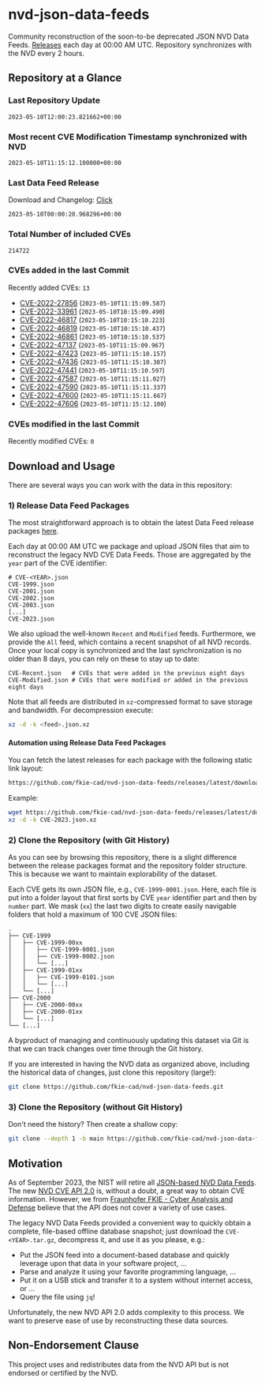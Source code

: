 # nvd-json-data-feeds

Community reconstruction of the soon-to-be deprecated JSON NVD Data Feeds. 
[Releases](releases/latest) each day at 00:00 AM UTC.
Repository synchronizes with the NVD every 2 hours.

## Repository at a Glance

### Last Repository Update

```plain
2023-05-10T12:00:23.821662+00:00
```

### Most recent CVE Modification Timestamp synchronized with NVD

```plain
2023-05-10T11:15:12.100000+00:00
```

### Last Data Feed Release

Download and Changelog: [Click](releases/latest)

```plain
2023-05-10T00:00:20.968296+00:00
```

### Total Number of included CVEs

```plain
214722
```

### CVEs added in the last Commit

Recently added CVEs: `13`

* [CVE-2022-27856](CVE-2022/CVE-2022-278xx/CVE-2022-27856.json) (`2023-05-10T11:15:09.587`)
* [CVE-2022-33961](CVE-2022/CVE-2022-339xx/CVE-2022-33961.json) (`2023-05-10T10:15:09.490`)
* [CVE-2022-46817](CVE-2022/CVE-2022-468xx/CVE-2022-46817.json) (`2023-05-10T10:15:10.223`)
* [CVE-2022-46819](CVE-2022/CVE-2022-468xx/CVE-2022-46819.json) (`2023-05-10T10:15:10.437`)
* [CVE-2022-46861](CVE-2022/CVE-2022-468xx/CVE-2022-46861.json) (`2023-05-10T10:15:10.537`)
* [CVE-2022-47137](CVE-2022/CVE-2022-471xx/CVE-2022-47137.json) (`2023-05-10T11:15:09.967`)
* [CVE-2022-47423](CVE-2022/CVE-2022-474xx/CVE-2022-47423.json) (`2023-05-10T11:15:10.157`)
* [CVE-2022-47436](CVE-2022/CVE-2022-474xx/CVE-2022-47436.json) (`2023-05-10T11:15:10.307`)
* [CVE-2022-47441](CVE-2022/CVE-2022-474xx/CVE-2022-47441.json) (`2023-05-10T11:15:10.597`)
* [CVE-2022-47587](CVE-2022/CVE-2022-475xx/CVE-2022-47587.json) (`2023-05-10T11:15:11.027`)
* [CVE-2022-47590](CVE-2022/CVE-2022-475xx/CVE-2022-47590.json) (`2023-05-10T11:15:11.337`)
* [CVE-2022-47600](CVE-2022/CVE-2022-476xx/CVE-2022-47600.json) (`2023-05-10T11:15:11.667`)
* [CVE-2022-47606](CVE-2022/CVE-2022-476xx/CVE-2022-47606.json) (`2023-05-10T11:15:12.100`)


### CVEs modified in the last Commit

Recently modified CVEs: `0`



## Download and Usage

There are several ways you can work with the data in this repository:

### 1) Release Data Feed Packages

The most straightforward approach is to obtain the latest Data Feed release packages [here](releases/latest).

Each day at 00:00 AM UTC we package and upload JSON files that aim to reconstruct the legacy NVD CVE Data Feeds.
Those are aggregated by the `year` part of the CVE identifier:

```
# CVE-<YEAR>.json
CVE-1999.json
CVE-2001.json
CVE-2002.json
CVE-2003.json
[...]
CVE-2023.json
```

We also upload the well-known `Recent` and `Modified` feeds.
Furthermore, we provide the `All` feed, which contains a recent snapshot of all NVD records.
Once your local copy is synchronized and the last synchronization is no older than 8 days, you can rely on these to stay up to date:

```plain
CVE-Recent.json   # CVEs that were added in the previous eight days
CVE-Modified.json # CVEs that were modified or added in the previous eight days
```

Note that all feeds are distributed in `xz`-compressed format to save storage and bandwidth.
For decompression execute:

```sh
xz -d -k <feed>.json.xz
```


#### Automation using Release Data Feed Packages

You can fetch the latest releases for each package with the following static link layout:

```sh
https://github.com/fkie-cad/nvd-json-data-feeds/releases/latest/download/CVE-<YEAR>.json.xz
```

Example:

```sh
wget https://github.com/fkie-cad/nvd-json-data-feeds/releases/latest/download/CVE-2023.json.xz
xz -d -k CVE-2023.json.xz
```

### 2) Clone the Repository (with Git History)

As you can see by browsing this repository, there is a slight difference between the release packages format and the repository folder structure.
This is because we want to maintain explorability of the dataset.

Each CVE gets its own JSON file, e.g., `CVE-1999-0001.json`.
Here, each file is put into a folder layout that first sorts by CVE `year` identifier part and then by `number` part.
We mask (`xx`) the last two digits to create easily navigable folders that hold a maximum of 100 CVE JSON files:

```plain
.
├── CVE-1999
│   ├── CVE-1999-00xx
│   │   ├── CVE-1999-0001.json
│   │   ├── CVE-1999-0002.json
│   │   └── [...]
│   ├── CVE-1999-01xx
│   │   ├── CVE-1999-0101.json
│   │   └── [...]
│   └── [...]
├── CVE-2000
│   ├── CVE-2000-00xx
│   ├── CVE-2000-01xx
│   └── [...]
└── [...]
```

A byproduct of managing and continuously updating this dataset via Git is that we can track changes over time through the Git history.

If you are interested in having the NVD data as organized above, including the historical data of changes, just clone this repository (large!):

```sh
git clone https://github.com/fkie-cad/nvd-json-data-feeds.git
```

### 3) Clone the Repository (without Git History)

Don't need the history? Then create a shallow copy:

```sh
git clone --depth 1 -b main https://github.com/fkie-cad/nvd-json-data-feeds.git
```

## Motivation

As of September 2023, the NIST will retire all [JSON-based NVD Data Feeds](https://nvd.nist.gov/vuln/data-feeds#divRetirementBanner-1).
The new [NVD CVE API 2.0](https://nvd.nist.gov/developers/vulnerabilities) is, without a doubt, a great way to obtain CVE information.
However, we from [Fraunhofer FKIE - Cyber Analysis and Defense](https://www.fkie.fraunhofer.de/en/departments/cad.html) believe that the API does not cover a variety of use cases.

The legacy NVD Data Feeds provided a convenient way to quickly obtain a complete, file-based offline database snapshot; just download the `CVE-<YEAR>.tar.gz`, decompress it, and use it as you please, e.g.:

* Put the JSON feed into a document-based database and quickly leverage upon that data in your software project, ...
* Parse and analyze it using your favorite programming language, ...
* Put it on a USB stick and transfer it to a system without internet access, or ...
* Query the file using `jq`!

Unfortunately, the new NVD API 2.0 adds complexity to this process.
We want to preserve ease of use by reconstructing these data sources.

## Non-Endorsement Clause

This project uses and redistributes data from the NVD API but is not endorsed or certified by the NVD.